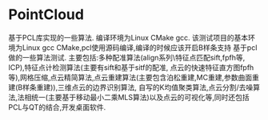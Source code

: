 # PointCloud
 基于PCL库实现的一些算法. 编译环境为Linux CMake gcc.
 该测试项目的基本环境为Linux gcc CMake,pcl使用源码编译,编译的时候应该开启B样条支持 基于pcl做的一些算法测试. 主要包括:多种配准算法(align系列\特征点匹配sift,fpfh等, ICP),特征点计检测算法(主要有sift和基于sitf的配准, 点云的快速特征直方图fpfh等),网格压缩,点云精简算法,点云重建算法(主要包含泊松重建,MC重建,参数曲面重建(B样条重建)),三维点云的边界识别算法, 自写的K均值聚类算法,点云分割/去噪算法,法相统一(主要基于移动最小二乘MLS算法)以及点云的可视化等,同时还包括PCL与QT的结合,开发桌面软件.
